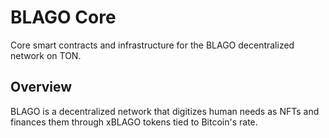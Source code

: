 # BLAGO Core
Core smart contracts and infrastructure for the BLAGO decentralized network on TON.

## Overview
BLAGO is a decentralized network that digitizes human needs as NFTs and finances them through xBLAGO tokens tied to Bitcoin's rate.